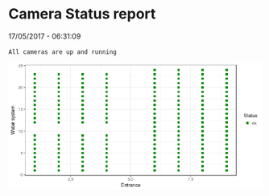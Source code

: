 Camera Status report
================
17/05/2017 - 06:31:09

    All cameras are up and running

![](camreport_files/figure-markdown_github/unnamed-chunk-2-1.png)
